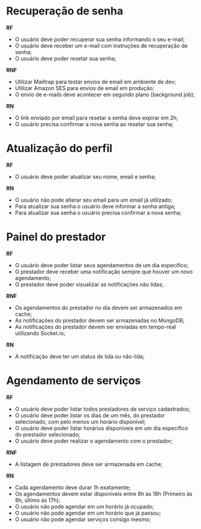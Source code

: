 # Recuperação de senha

**RF**

[//]: # (requisitos funcionais são as funcionalidades daquela feature, o que o usuário espera que o sistema faça)

- O usuário deve poder recuperar sua senha informando o seu e-mail;
- O usuário deve receber um e-mail com instruções de recuperação de senha;
- O usuário deve poder resetar sua senha;

**RNF**

[//]: # (requisitos não funcionais estão relacionados às decisões técnicas da aplicação, o usuário não sabe com qual tecnologia foi implementada)

- Utilizar Mailtrap para testar envios de email em ambiente de dev;
- Utilizar Amazon SES para envios de email em produção;
- O envio de e-mails deve acontecer em segundo plano (background job);

**RN**

[//]: # (regras de negócio definem como uma funcionalidade deve ser implementada seguindo as políticas da empresa)

- O link enviado por email para resetar a senha deve expirar em 2h;
- O usuário precisa confirmar a nova senha ao resetar sua senha;

# Atualização do perfil

**RF**

- O usuário deve poder atualizar seu nome, email e senha;

**RN**

- O usuário não pode alterar seu email para um email já utilizado;
- Para atualizar sua senha o usuário deve informar a senha antiga;
- Para atualizar sua senha o usuário precisa confirmar a nova senha;

# Painel do prestador

**RF**

- O usuário deve poder listar seus agendamentos de um dia específico;
- O prestador deve receber uma notificação sempre que houver um novo agendamento;
- O prestador deve poder visualizar as notificações não lidas;

**RNF**

- Os agendamentos do prestador no dia devem ser armazenados em cache;
- As notificações do prestador devem ser armazenadas no MongoDB;
- As notificações do prestador devem ser enviadas em tempo-real utilizando Socket.io;

**RN**

- A notificação deve ter um status de lida ou não-lida;

# Agendamento de serviços

**RF**

- O usuário deve poder listar todos prestadores de serviço cadastrados;
- O usuário deve poder listar os dias de um mês, do prestador selecionado, com pelo menos um horário disponível;
- O usuário deve poder listar horários disponíveis em um dia específico do prestador selecionado;
- O usuário deve poder realizar o agendamento com o prestador;

**RNF**

- A listagem de prestadores deve ser armazenada em cache;

**RN**

- Cada agendamento deve durar 1h exatamente;
- Os agendamentos devem estar disponíveis entre 8h às 18h (Primeiro às 8h, último às 17h);
- O usuário não pode agendar em um horário já ocupado;
- O usuário não pode agendar em um horário que já passou;
- O usuário não pode agendar serviços consigo mesmo;
